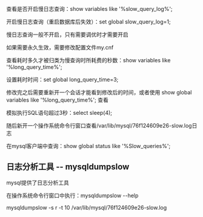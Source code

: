 查看是否开启慢日志查询：show variables like '%slow_query_log%';

开启慢日志查询（重启数据库后失效）：set global slow_query_log=1;

慢日志查询一般不开启，只有需要调优时才需要开启

如果需要永久生效，需要修改配置文件my.cnf

查看耗时多久才被归类为慢查询时所耗费的秒数：show variables like '%long_query_time%';

设置耗时时间：set global long_query_time=3;

修改完之后需要重新开一个会话才能看到修改后的时间，或者使用  show global variables like '%long_query_time%'; 查看



模拟执行SQL语句超过3秒：select sleep(4);

随后新开一个操作系统命令行窗口查看/var/lib/mysql/76f124609e26-slow.log日志



在mysql客户端中查询：show global status like '%Slow_queries%';



## 日志分析工具 -- mysqldumpslow

mysql提供了日志分析工具

在操作系统命令行窗口中执行：mysqldumpslow --help

mysqldumpslow -s r -t 10 /var/lib/mysql/76f124609e26-slow.log